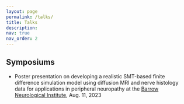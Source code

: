 ```yaml
---
layout: page
permalink: /talks/
title: Talks
description:
nav: true
nav_order: 2
---
```

## Symposiums
* Poster presentation on developing a realistic SMT-based finite difference simulation model using diffusion MRI and nerve histology data for applications in peripheral neuropathy at the [Barrow Neurological Institute](https://www.barrowneuro.org/), Aug. 11, 2023

